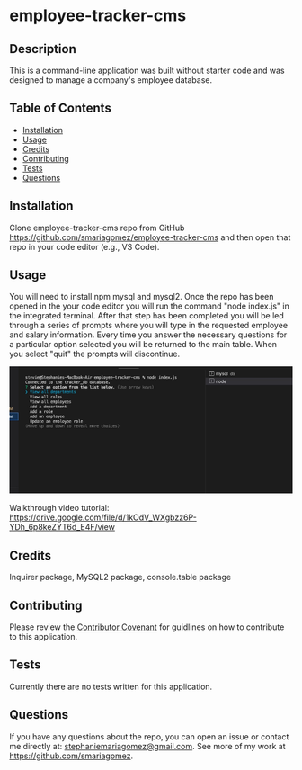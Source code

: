 # employee-tracker-cms

  ## Description
  This is a command-line application was built without starter code and was designed to manage a company's employee database.
  
  ## Table of Contents
  
  - [Installation](#installation)
  - [Usage](#usage)
  - [Credits](#credits)
  - [Contributing](#contributing)
  - [Tests](#tests)
  - [Questions](#questions)
  
  ## Installation
  Clone employee-tracker-cms repo from GitHub https://github.com/smariagomez/employee-tracker-cms and then open that repo in your code editor (e.g., VS Code).
  
  ## Usage
  You will need to install npm mysql and mysql2. Once the repo has been opened in the your code editor you will run the command "node index.js" in the integrated terminal. After that step has been completed you will be led through a series of prompts where you will type in the requested employee and salary information. Every time you answer the necessary questions for a particular option selected you will be returned to the main table. When you select "quit" the prompts will discontinue.

  
  <img src="./assets/screenshot1.jpg">

  Walkthrough video tutorial: https://drive.google.com/file/d/1kOdV_WXgbzz6P-YDh_6p8keZYT6d_E4F/view
      
  ## Credits
 Inquirer package, MySQL2 package, console.table package
  
  ## Contributing
   Please review the [Contributor Covenant](https://www.contributor-covenant.org/) for guidlines on how to contribute to this application.
  
  ## Tests
  Currently there are no tests written for this application.

  ## Questions

  If you have any questions about the repo, you can open an issue or contact me directly at: stephaniemariagomez@gmail.com. See more of my work at https://github.com/smariagomez.